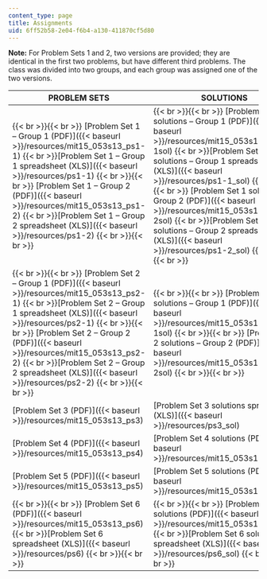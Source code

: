 ```yaml
---
content_type: page
title: Assignments
uid: 6ff52b58-2e04-f6b4-a130-411870cf5d80
---
```


**Note:** For Problem Sets 1 and 2, two versions are provided; they are identical in the first two problems, but have different third problems. The class was divided into two groups, and each group was assigned one of the two versions.

| PROBLEM SETS | SOLUTIONS |
| --- | --- |
|  {{< br >}}{{< br >}} [Problem Set 1 – Group 1 (PDF)]({{< baseurl >}}/resources/mit15_053s13_ps1-1)  {{< br >}}[Problem Set 1 – Group 1 spreadsheet (XLS)]({{< baseurl >}}/resources/ps1-1) {{< br >}}{{< br >}} [Problem Set 1 – Group 2 (PDF)]({{< baseurl >}}/resources/mit15_053s13_ps1-2)  {{< br >}}[Problem Set 1 – Group 2 spreadsheet (XLS)]({{< baseurl >}}/resources/ps1-2) {{< br >}}{{< br >}}  |  {{< br >}}{{< br >}} [Problem Set 1 solutions – Group 1 (PDF)]({{< baseurl >}}/resources/mit15_053s13_ps1-1sol)  {{< br >}}[Problem Set 1 solutions – Group 1 spreadsheet (XLS)]({{< baseurl >}}/resources/ps1-1_sol) {{< br >}}{{< br >}} [Problem Set 1 solutions – Group 2 (PDF)]({{< baseurl >}}/resources/mit15_053s13_ps1-2sol)  {{< br >}}[Problem Set 1 solutions – Group 2 spreadsheet (XLS)]({{< baseurl >}}/resources/ps1-2_sol) {{< br >}}{{< br >}}  |
|  {{< br >}}{{< br >}} [Problem Set 2 – Group 1 (PDF)]({{< baseurl >}}/resources/mit15_053s13_ps2-1)  {{< br >}}[Problem Set 2 – Group 1 spreadsheet (XLS)]({{< baseurl >}}/resources/ps2-1) {{< br >}}{{< br >}} [Problem Set 2 – Group 2 (PDF)]({{< baseurl >}}/resources/mit15_053s13_ps2-2)  {{< br >}}[Problem Set 2 – Group 2 spreadsheet (XLS)]({{< baseurl >}}/resources/ps2-2) {{< br >}}{{< br >}}  |  {{< br >}}{{< br >}} [Problem Set 2 solutions – Group 1 (PDF)]({{< baseurl >}}/resources/mit15_053s13_ps2-1sol) {{< br >}}{{< br >}} [Problem Set 2 solutions – Group 2 (PDF)]({{< baseurl >}}/resources/mit15_053s13_ps2-2sol) {{< br >}}{{< br >}}  |
| [Problem Set 3 (PDF)]({{< baseurl >}}/resources/mit15_053s13_ps3) | [Problem Set 3 solutions spreadsheet (XLS)]({{< baseurl >}}/resources/ps3_sol) |
| [Problem Set 4 (PDF)]({{< baseurl >}}/resources/mit15_053s13_ps4) | [Problem Set 4 solutions (PDF)]({{< baseurl >}}/resources/mit15_053s13_ps4sol) |
| [Problem Set 5 (PDF)]({{< baseurl >}}/resources/mit15_053s13_ps5) | [Problem Set 5 solutions (PDF)]({{< baseurl >}}/resources/mit15_053s13_ps5sol) |
|  {{< br >}}{{< br >}} [Problem Set 6 (PDF)]({{< baseurl >}}/resources/mit15_053s13_ps6)  {{< br >}}[Problem Set 6 spreadsheet (XLS)]({{< baseurl >}}/resources/ps6) {{< br >}}{{< br >}}  |  {{< br >}}{{< br >}} [Problem Set 6 solutions (PDF)]({{< baseurl >}}/resources/mit15_053s13_ps6sol)  {{< br >}}[Problem Set 6 solution spreadsheet (XLS)]({{< baseurl >}}/resources/ps6_sol) {{< br >}}{{< br >}}